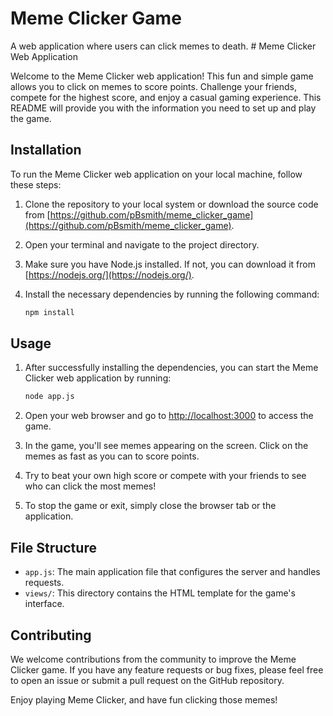 # Meme Clicker Game

A web application where users can click memes to death. # Meme Clicker Web Application

Welcome to the Meme Clicker web application! This fun and simple game allows you to click on memes to score points. Challenge your friends, compete for the highest score, and enjoy a casual gaming experience. This README will provide you with the information you need to set up and play the game.

## Installation

To run the Meme Clicker web application on your local machine, follow these steps:

1. Clone the repository to your local system or download the source code from [https://github.com/pBsmith/meme_clicker_game](https://github.com/pBsmith/meme_clicker_game).

2. Open your terminal and navigate to the project directory.

3. Make sure you have Node.js installed. If not, you can download it from [https://nodejs.org/](https://nodejs.org/).

4. Install the necessary dependencies by running the following command:

   ```bash
   npm install
   ```

## Usage

1. After successfully installing the dependencies, you can start the Meme Clicker web application by running:

   ```bash
   node app.js
   ```

2. Open your web browser and go to [http://localhost:3000](http://localhost:3000) to access the game.

3. In the game, you'll see memes appearing on the screen. Click on the memes as fast as you can to score points.

4. Try to beat your own high score or compete with your friends to see who can click the most memes!

5. To stop the game or exit, simply close the browser tab or the application.

## File Structure

- `app.js`: The main application file that configures the server and handles requests.
- `views/`: This directory contains the HTML template for the game's interface.

## Contributing

We welcome contributions from the community to improve the Meme Clicker game. If you have any feature requests or bug fixes, please feel free to open an issue or submit a pull request on the GitHub repository.


Enjoy playing Meme Clicker, and have fun clicking those memes!
